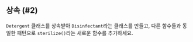 ## 상속 (#2)

`Detergent` 클래스를 상속받아 `Disinfectant`라는 클래스를 만들고, 다른 함수들과 동일한 패턴으로 `sterilize()`라는 새로운 함수를 추가하세요.